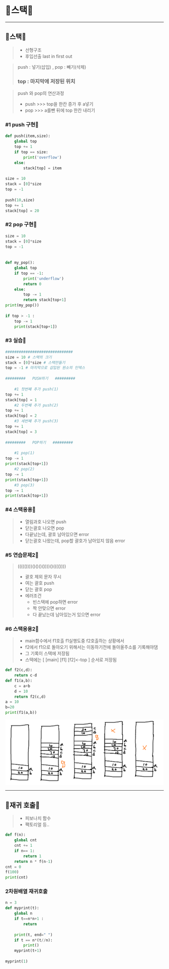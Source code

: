 # 🥩스택🥩

---

## 🥓스택🥓

> + 선형구조
> + 후입선출 last in first out

> push : 넣기(삽입) , pop : 빼기(삭제)
> ### top : 마지막에 저장된 위치

> push 와 pop의 연산과정
> + push >>> top을 한칸 증가 후 a넣기
> + pop >>> a를뺀 뒤에 top 한칸 내리기

### #1 push 구현🥪

```python
def push(item,size):
    global top
    top += 1
    if top == size:
        print('overflow')
    else:
        stack[top] = item

size = 10
stack = [0]*size
top = -1

push(10,size)
top += 1
stack[top] = 20
```

### #2 pop 구현🌮

```python
size = 10
stack = [0]*size
top = -1


def my_pop():
    global top
    if top == -1:
        print('underflow')
        return 0
    else:
        top -= 1
        return stack[top+1]
print(my_pop())

if top > -1 : 
    top -= 1
    print(stack[top+1])
```

### #3 실습🌭

```python
##############################
size = 10 # 스택의 크기
stack = [0]*size # 스택만들기
top = -1 # 마지막으로 삽입된 원소의 인덱스

#########   PUSH하기   #########

    #1 첫번째 추가 push(1)
top += 1
stack[top] = 1
    #2 두번째 추가 push(2)
top += 1
stack[top] = 2
    #3 세번째 추가 push(3)
top += 1
stack[top] = 3

#########   POP하기   #########

    #1 pop(1)
top -= 1
print(stack[top+1])
    #2 pop(2)
top -= 1
print(stack[top+1])
    #3 pop(3)
top -= 1
print(stack[top+1])
```

### #4 스택응용🌯

> + 열림과호 나오면 push
> + 닫는괄호 나오면 pop
> + 다끝났는데, 괄호 남아있으면 error
> + 닫는괄호 나왔는데, pop할 괄호가 남아있지 않음 error

### #5 연습문제2🥙

> ((((())))()()()())))()(((())))
> + 괄호 제외 문자 무시
> + 여는 괄호 push
> + 닫는 괄호 pop
> + 에러조건
>   + 빈스택에 pop하면 error
>   + 짝 안맞으면 error
>   + 다 끝났는데 남아있는거 있으면 error

### #6 스택응용2🧆

> + main함수에서 f1호출 f1실행도중 f2호출하는 상황에서
> + f2에서 f1으로 돌아오기 위해서는 이동하기전에 돌아올주소를 기록해야댐
> + 그 기록이 스택에 저장됨
> + 스택에는 [ [main] [f1] [f2]<-top  ] 순서로 저장됨
```python
def f2(c,d):
    return c-d
def f1(a,b):
    c = a+b
    d = 10
    return f2(c,d)
a = 10
b=20
print(f1(a,b))
```
<img src="stack_image.png">

---

## 🥚재귀 호출🥚
> + 피보나치 함수
> + 팩토리얼 등..

```python
def f(n):
    global cnt
    cnt += 1
    if n== 1:
        return 1
    return n * f(n-1)
cnt = 0
f(100)
print(cnt)
```
### 2차원배열 재귀호출
```python
n = 3
def myprint(t):
    global n
    if t==n*n+1 :
        return

    print(t, end=" ")
    if t == n*(t//n):
        print()
    myprint(t+1)

myprint(1)
```
